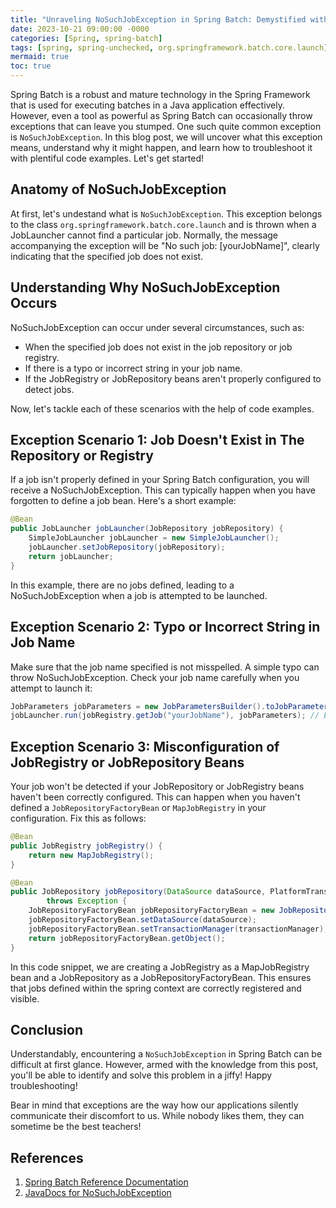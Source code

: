 ```yaml
---
title: "Unraveling NoSuchJobException in Spring Batch: Demystified with Code Examples"
date: 2023-10-21 09:00:00 -0000
categories: [Spring, spring-batch]
tags: [spring, spring-unchecked, org.springframework.batch.core.launch]
mermaid: true
toc: true
---
```



Spring Batch is a robust and mature technology in the Spring Framework that is used for executing batches in a Java application effectively. However, even a tool as powerful as Spring Batch can occasionally throw exceptions that can leave you stumped. One such quite common exception is `NoSuchJobException`. In this blog post, we will uncover what this exception means, understand why it might happen, and learn how to troubleshoot it with plentiful code examples. Let's get started!

## Anatomy of NoSuchJobException

At first, let's undestand what is `NoSuchJobException`. This exception belongs to the class `org.springframework.batch.core.launch` and is thrown when a JobLauncher cannot find a particular job. Normally, the message accompanying the exception will be "No such job: [yourJobName]", clearly indicating that the specified job does not exist.

## Understanding Why NoSuchJobException Occurs

NoSuchJobException can occur under several circumstances, such as:

- When the specified job does not exist in the job repository or job registry.
- If there is a typo or incorrect string in your job name.
- If the JobRegistry or JobRepository beans aren't properly configured to detect jobs.

Now, let's tackle each of these scenarios with the help of code examples.

## Exception Scenario 1: Job Doesn't Exist in The Repository or Registry

If a job isn't properly defined in your Spring Batch configuration, you will receive a NoSuchJobException. This can typically happen when you have forgotten to define a job bean. Here's a short example:

```java
@Bean
public JobLauncher jobLauncher(JobRepository jobRepository) {
    SimpleJobLauncher jobLauncher = new SimpleJobLauncher();
    jobLauncher.setJobRepository(jobRepository);
    return jobLauncher;
}
```
In this example, there are no jobs defined, leading to a NoSuchJobException when a job is attempted to be launched.

## Exception Scenario 2: Typo or Incorrect String in Job Name

Make sure that the job name specified is not misspelled. A simple typo can throw NoSuchJobException. Check your job name carefully when you attempt to launch it:

```java
JobParameters jobParameters = new JobParametersBuilder().toJobParameters();
jobLauncher.run(jobRegistry.getJob("yourJobName"), jobParameters); // Ensure "yourJobName" is spelled correctly
```

## Exception Scenario 3: Misconfiguration of JobRegistry or JobRepository Beans

Your job won't be detected if your JobRepository or JobRegistry beans haven't been correctly configured. This can happen when you haven't defined a `JobRepositoryFactoryBean` or `MapJobRegistry` in your configuration. Fix this as follows:

```java
@Bean
public JobRegistry jobRegistry() {
    return new MapJobRegistry();
}

@Bean
public JobRepository jobRepository(DataSource dataSource, PlatformTransactionManager transactionManager)
        throws Exception {
    JobRepositoryFactoryBean jobRepositoryFactoryBean = new JobRepositoryFactoryBean();
    jobRepositoryFactoryBean.setDataSource(dataSource);
    jobRepositoryFactoryBean.setTransactionManager(transactionManager);
    return jobRepositoryFactoryBean.getObject();
}
```
In this code snippet, we are creating a JobRegistry as a MapJobRegistry bean and a JobRepository as a JobRepositoryFactoryBean. This ensures that jobs defined within the spring context are correctly registered and visible.

## Conclusion

Understandably, encountering a `NoSuchJobException` in Spring Batch can be difficult at first glance. However, armed with the knowledge from this post, you'll be able to identify and solve this problem in a jiffy! Happy troubleshooting!

Bear in mind that exceptions are the way how our applications silently communicate their discomfort to us. While nobody likes them, they can sometime be the best teachers!

## References

1. [Spring Batch Reference Documentation](https://docs.spring.io/spring-batch/docs/current/reference/html/index.html)
2. [JavaDocs for NoSuchJobException](https://docs.spring.io/spring-batch/docs/current/api/org/springframework/batch/core/launch/NoSuchJobException.html)